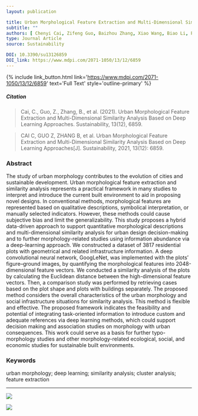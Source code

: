 ```yaml
---
layout: publication

title: Urban Morphological Feature Extraction and Multi-Dimensional Similarity Analysis Based on Deep Learning Approaches
subtitle: ""
authors: [ Chenyi Cai, Zifeng Guo, Baizhou Zhang, Xiao Wang, Biao Li, Peng Tang ]
type: Journal Article
source: Sustainability

DOI: 10.3390/su13126859
DOI_link: https://www.mdpi.com/2071-1050/13/12/6859
---
```


{% include link_button.html link='https://www.mdpi.com/2071-1050/13/12/6859' text='Full Text' style='outline-primary' %}

##### Citation

> Cai, C., Guo, Z., Zhang, B., et al. (2021). Urban Morphological Feature Extraction and Multi-Dimensional Similarity Analysis Based on Deep Learning Approaches. Sustainability, 13(12), 6859.

> CAI C, GUO Z, ZHANG B, et al. Urban Morphological Feature Extraction and Multi-Dimensional Similarity Analysis Based on Deep Learning Approaches[J]. Sustainability, 2021, 13(12): 6859.

### Abstract

The study of urban morphology contributes to the evolution of cities and sustainable development. Urban morphological
feature extraction and similarity analysis represents a practical framework in many studies to interpret and introduce
the current built environment to aid in proposing novel designs. In conventional methods, morphological features are
represented based on qualitative descriptions, symbolical interpretation, or manually selected indicators. However,
these methods could cause subjective bias and limit the generalizability. This study proposes a hybrid data-driven
approach to support quantitative morphological descriptions and multi-dimensional similarity analysis for urban design
decision-making and to further morphology-related studies using information abundance via a deep-learning approach. We
constructed a dataset of 3817 residential plots with geometrical and related infrastructure information. A deep
convolutional neural network, GoogLeNet, was implemented with the plots’ figure–ground images, by quantifying the
morphological features into 2048-dimensional feature vectors. We conducted a similarity analysis of the plots by
calculating the Euclidean distance between the high-dimensional feature vectors. Then, a comparison study was performed
by retrieving cases based on the plot shape and plots with buildings separately. The proposed method considers the
overall characteristics of the urban morphology and social infrastructure situations for similarity analysis. This
method is flexible and effective. The proposed framework indicates the feasibility and potential of integrating
task-oriented information to introduce custom and adequate references via deep learning methods, which could support
decision making and association studies on morphology with urban consequences. This work could serve as a basis for
further typo-morphology studies and other morphology-related ecological, social, and economic studies for sustainable
built environments.

### Keywords

urban morphology; deep learning; similarity analysis; cluster analysis; feature extraction

---
![](https://www.mdpi.com/sustainability/sustainability-13-06859/article_deploy/html/images/sustainability-13-06859-g003.png)

![](https://www.mdpi.com/sustainability/sustainability-13-06859/article_deploy/html/images/sustainability-13-06859-g010.png)
